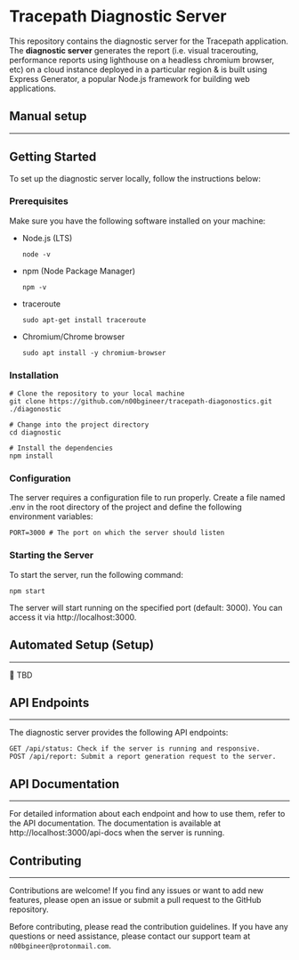 # Tracepath Diagnostic Server

This repository contains the diagnostic server for the Tracepath application. The **diagnostic server** generates the report (i.e. visual tracerouting, performance reports using lighthouse on a headless chromium browser, etc) on a cloud instance deployed in a particular region & is built using Express Generator, a popular Node.js framework for building web applications.

## Manual setup

---

## Getting Started

To set up the diagnostic server locally, follow the instructions below:

### Prerequisites

Make sure you have the following software installed on your machine:

- Node.js (LTS)
  ```
  node -v
  ```
- npm (Node Package Manager)

  ```
  npm -v
  ```

- traceroute
  ```
  sudo apt-get install traceroute
  ```
- Chromium/Chrome browser

  ```
  sudo apt install -y chromium-browser
  ```

### Installation

```
# Clone the repository to your local machine
git clone https://github.com/n00bgineer/tracepath-diagonostics.git ./diagonostic

# Change into the project directory
cd diagnostic

# Install the dependencies
npm install
```

### Configuration

The server requires a configuration file to run properly. Create a file named .env in the root directory of the project and define the following environment variables:

```
PORT=3000 # The port on which the server should listen
```

### Starting the Server

To start the server, run the following command:

```
npm start
```

The server will start running on the specified port (default: 3000). You can access it via http://localhost:3000.

## Automated Setup (Setup)

---

🚧 TBD

## API Endpoints

---

The diagnostic server provides the following API endpoints:

```
GET /api/status: Check if the server is running and responsive.
POST /api/report: Submit a report generation request to the server.
```

## API Documentation

---

For detailed information about each endpoint and how to use them, refer to the API documentation. The documentation is available at http://localhost:3000/api-docs when the server is running.

## Contributing

---

Contributions are welcome! If you find any issues or want to add new features, please open an issue or submit a pull request to the GitHub repository.

Before contributing, please read the contribution guidelines. If you have any questions or need assistance, please contact our support team at `n00bgineer@protonmail.com`.
